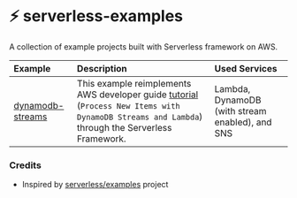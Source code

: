 # ⚡ serverless-examples
A collection of example projects built with Serverless framework on AWS.

| Example                             | Description                                                                                                                                                                                                                                      | Used Services                                   |
|:------------------------------------|:-------------------------------------------------------------------------------------------------------------------------------------------------------------------------------------------------------------------------------------------------|:------------------------------------------------|
| [dynamodb-streams](/dynamodb-streams) | This example reimplements AWS developer guide [tutorial](https://docs.aws.amazon.com/amazondynamodb/latest/developerguide/Streams.Lambda.Tutorial.html) (`Process New Items with DynamoDB Streams and Lambda`) through the Serverless Framework. | Lambda, DynamoDB (with stream enabled), and SNS |

### Credits
* Inspired by [serverless/examples](https://github.com/serverless/examples) project
